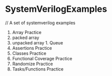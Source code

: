 # SystemVerilogExamples
// A set of systemverilog examples 
1. Array Practice 
  1. packed array 
  2. unpacked array 
    1. Queue 
3. Assertions Practice 
4. Classes Practice 
5. Functional Coverage Practice 
6. Randomize Practice 
7. Tasks/Functions Practice 
